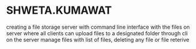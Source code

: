 # SHWETA.KUMAWAT
creating a file storage server with command line interface with the files on server where all clients can upload files to a designated folder through cli on the server manage files  with list of files, deleting any file or file reterive
